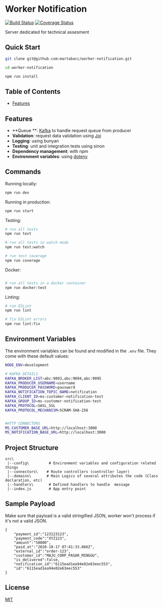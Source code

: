 # Worker Notification

[![Build Status](https://api.travis-ci.com/martabacc/worker-notification.svg?branch=master&status=passed)](https://travis-ci.org/martabacc/worker-notification)
[![Coverage Status](https://coveralls.io/repos/github/martabacc/worker-notification/badge.svg?branch=master)](https://coveralls.io/github/martabacc/worker-notification?branch=master)

Server dedicated for technical assesment

## Quick Start

```bash
git clone git@github.com:martabacc/worker-notification.git

cd worker-notification

npm run install
```

## Table of Contents

- [Features](#features)

## Features

- **Queue **: [Kafka](https://www.kafka.com) to handle request queue from producer
- **Validation**: request data validation using [Joi](https://github.com/hapijs/joi)
- **Logging**: using bunyan
- **Testing**: unit and integration tests using sinon
- **Dependency management**: with npm
- **Environment variables**: using [dotenv](https://github.com/motdotla/dotenv)

## Commands

Running locally:

```bash
npm run dev
```

Running in production:

```bash
npm run start
```

Testing:

```bash
# run all tests
npm run test

# run all tests in watch mode
npm run test:watch

# run test coverage
npm run coverage
```

Docker:

```bash

# run all tests in a docker container
npm run docker:test
```

Linting:

```bash
# run ESLint
npm run lint

# fix ESLint errors
npm run lint:fix
```

## Environment Variables

The environment variables can be found and modified in the `.env` file. They come with these default values:

```bash
NODE_ENV=development

# KAFKA DETAILS
KAFKA_BROKER_LIST=abc:9093,abc:9094,abc:9095
KAFKA_PRODUCER_USERNAME=username
KAFKA_PRODUCER_PASSWORD=password
KAFKA_NOTIFICATION_TOPIC_NAME=notification
KAFKA_CLIENT_ID=ms-customer-notification-test
KAFKA_GROUP_ID=ms-customer-notification-test
KAFKA_PROTOCOL=SASL_SSL
KAFKA_PROTOCOL_MECHANISM=SCRAM-SHA-256


#HTTP CONNECTORS
MS_CUSTOMER_BASE_URL=http://localhost:3000
MS_NOTIFICATION_BASE_URL=http://localhost:3000

```

## Project Structure

```
src\
 |--config\         # Environment variables and configuration related things
 |--connectors\    # Route controllers (controller layer)
 |--domains\       # Main Logics of several attributes the code (Class declaration, etc)
 |--handlers\       # Defined handlers to handle  message
 |--index.js        # App entry point
```

## Sample Payload

Make sure that payload is a valid stringified JSON, worker won't process if it's not a valid JSON.
```
{
    "payment_id":"123123123",
    "payment_code":"XYZ123",
    "amount":"50000",
    "paid_at":"2020-10-17 07:41:33.866Z",
    "external_id":"order-123",
    "customer_id":"MAJU_CORP_PASAR_MINGGU",
    "is_delivered":false,
    "notification_id":"6115ead1ea94e02e63eec553",
    "id":"6115ead1ea94e02e63eec553"
}
```

## License

[MIT](LICENSE)
